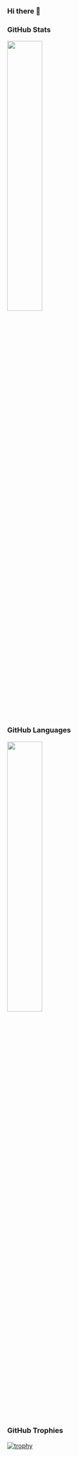 ### Hi there 👋

### GitHub Stats
<div><img style="height: auto; width: 40%;" class="img" src="https://github-readme-stats.vercel.app/api?username=Tsvetoslav88&theme=radical&show_icons=true&include_all_commits=true&exclude_repo=java-8-lambdas-exercises,spring-microservices" /></div>

### GitHub Languages
<div><img style="height: auto; width: 40%;" class="img" src="https://github-readme-stats.vercel.app/api/top-langs/?username=Tsvetoslav88&theme=radical&langs_count=8&layout=compact&hide_border=true" /></div>

<!--
<div style="display: flex;">
 <img style="height: auto; width: 50%;" class="img" src="https://github-readme-stats.vercel.app/api?username=hussaino03&show_icons=true&theme=radical" />
 <img style="height: auto; width: 50%;" class="img" src="https://github-readme-stats.vercel.app/api/top-langs/?username=hussaino03&theme=radical&layout=compact" />
</div>-->

<!--
<div style="display: flex; flex-direction: row; width: 100%;">
 <img style="display: block; height: 100%; width: 50%;" class="img" src="https://github-readme-stats.vercel.app/api?username=hussaino03&show_icons=true&theme=radical" />
 <img style="display: block; height: 100%; width: 50%;" class="img" src="https://github-readme-stats.vercel.app/api/top-langs/?username=hussaino03&theme=radical&layout=compact" />
</div>
-->

<!--
[![Anurag's GitHub stats](https://github-readme-stats.vercel.app/api?username=Tsvetoslav88&theme=merko&show_icons=true&include_all_commits=true&hide_border=true)](https://github.com/anuraghazra/github-readme-stats)
[![Top Langs](https://github-readme-stats.vercel.app/api/top-langs/?username=Tsvetoslav88&theme=merko&langs_count=8&layout=compact&hide_border=true)](https://github.com/anuraghazra/github-readme-stats)
-->
<!--
| <a href="#"><img align="center" src="https://github-readme-stats.vercel.app/api?username=Tsvetoslav88&show_icons=true&include_all_commits=true&hide_border=true" alt="GitHub Stats" /></a> | <a href="#"><img align="center" src="https://github-readme-stats.vercel.app/api/top-langs/?username=Tsvetoslav88&layout=compact&hide_border=true" /></a> |
| ------------- | ------------- |
-->
### GitHub Trophies

[![trophy](https://github-profile-trophy.vercel.app/?username=ryo-ma&theme=monokai)](https://github.com/ryo-ma/github-profile-trophy)


<!--### GitHub Repos
<a href="https://github.com/anuraghazra/github-readme-stats">
  <img align="center" src="https://github-readme-stats.vercel.app/api/pin/?username=anuraghazra&repo=github-readme-stats" />
</a>
<a href="https://github.com/anuraghazra/convoychat">
  <img align="center" src="https://github-readme-stats.vercel.app/api/pin/?username=anuraghazra&repo=convoychat" />
</a>
<a href="https://github.com/anuraghazra/github-readme-stats">
  <img align="center" src="https://github-readme-stats.vercel.app/api/pin/?username=anuraghazra&repo=github-readme-stats" />
</a>
<a href="https://github.com/anuraghazra/convoychat">
  <img align="center" src="https://github-readme-stats.vercel.app/api/pin/?username=anuraghazra&repo=convoychat" />
</a>
-->


<!--
**Tsvetoslav88/Tsvetoslav88** is a ✨ _special_ ✨ repository because its `README.md` (this file) appears on your GitHub profile.

Here are some ideas to get you started:

- 🔭 I’m currently working on ...
- 🌱 I’m currently learning ...
- 👯 I’m looking to collaborate on ...
- 🤔 I’m looking for help with ...
- 💬 Ask me about ...
- 📫 How to reach me: ...
- 😄 Pronouns: ...
- ⚡ Fun fact: ...
-->
